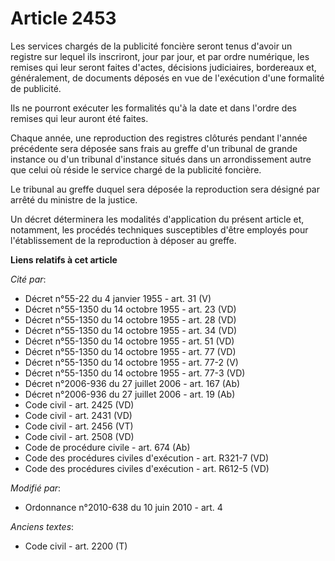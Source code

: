 # Article 2453

Les services chargés de la publicité foncière seront tenus d'avoir un registre sur lequel ils inscriront, jour par jour, et
par ordre numérique, les remises qui leur seront faites d'actes, décisions judiciaires, bordereaux et, généralement, de
documents déposés en vue de l'exécution d'une formalité de publicité.

Ils ne pourront exécuter les formalités qu'à la date et dans l'ordre des remises qui leur auront été faites.

Chaque année, une reproduction des registres clôturés pendant l'année précédente sera déposée sans frais au greffe d'un
tribunal de grande instance ou d'un tribunal d'instance situés dans un arrondissement autre que celui où réside le service
chargé de la publicité foncière. 

Le tribunal au greffe duquel sera déposée la reproduction sera désigné par arrêté du ministre de la justice.

Un décret déterminera les modalités d'application du présent article et, notamment, les procédés techniques susceptibles
d'être employés pour l'établissement de la reproduction à déposer au greffe.

**Liens relatifs à cet article**

_Cité par_:

  - Décret n°55-22 du 4 janvier 1955 - art. 31 (V)
  - Décret n°55-1350 du 14 octobre 1955 - art. 23 (VD)
  - Décret n°55-1350 du 14 octobre 1955 - art. 28 (VD)
  - Décret n°55-1350 du 14 octobre 1955 - art. 34 (VD)
  - Décret n°55-1350 du 14 octobre 1955 - art. 51 (VD)
  - Décret n°55-1350 du 14 octobre 1955 - art. 77 (VD)
  - Décret n°55-1350 du 14 octobre 1955 - art. 77-2 (V)
  - Décret n°55-1350 du 14 octobre 1955 - art. 77-3 (VD)
  - Décret n°2006-936 du 27 juillet 2006 - art. 167 (Ab)
  - Décret n°2006-936 du 27 juillet 2006 - art. 19 (Ab)
  - Code civil - art. 2425 (VD)
  - Code civil - art. 2431 (VD)
  - Code civil - art. 2456 (VT)
  - Code civil - art. 2508 (VD)
  - Code de procédure civile - art. 674 (Ab)
  - Code des procédures civiles d'exécution - art. R321-7 (VD)
  - Code des procédures civiles d'exécution - art. R612-5 (VD)

_Modifié par_:

  - Ordonnance n°2010-638 du 10 juin 2010 - art. 4

_Anciens textes_:

  - Code civil - art. 2200 (T)
